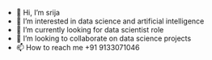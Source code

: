 - 👋 Hi, I’m srija
- 👀 I’m interested in data science and artificial intelligence
- 🌱 I’m currently looking for data scientist role
- 💞️ I’m looking to collaborate on data science projects
- 📫 How to reach me +91 9133071046

<!---
srija82venny/srija82venny is a ✨ special ✨ repository because its `README.md` (this file) appears on your GitHub profile.
You can click the Preview link to take a look at your changes.
--->
